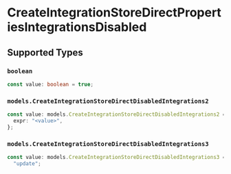 # CreateIntegrationStoreDirectPropertiesIntegrationsDisabled


## Supported Types

### `boolean`

```typescript
const value: boolean = true;
```

### `models.CreateIntegrationStoreDirectDisabledIntegrations2`

```typescript
const value: models.CreateIntegrationStoreDirectDisabledIntegrations2 = {
  expr: "<value>",
};
```

### `models.CreateIntegrationStoreDirectDisabledIntegrations3`

```typescript
const value: models.CreateIntegrationStoreDirectDisabledIntegrations3 =
  "update";
```

